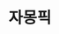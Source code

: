 ---
id: 18
title: 자몽픽
caption: 플레이업 미디어 채널
url: https://jamongpick.com/
type: Website
role: My part - 100%
device: PC, Mobile
---